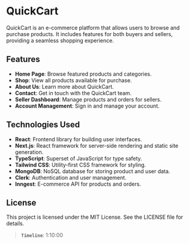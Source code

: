 # QuickCart

QuickCart is an e-commerce platform that allows users to browse and purchase products. It includes features for both buyers and sellers, providing a seamless shopping experience.

## Features

- **Home Page**: Browse featured products and categories.
- **Shop**: View all products available for purchase.
- **About Us**: Learn more about QuickCart.
- **Contact**: Get in touch with the QuickCart team.
- **Seller Dashboard**: Manage products and orders for sellers.
- **Account Management**: Sign in and manage your account.

## Technologies Used

- **React**: Frontend library for building user interfaces.
- **Next.js**: React framework for server-side rendering and static site generation.
- **TypeScript**: Superset of JavaScript for type safety.
- **Tailwind CSS**: Utility-first CSS framework for styling.
- **MongoDB**: NoSQL database for storing product and user data.
- **Clerk**: Authentication and user management.
- **Inngest**: E-commerce API for products and orders.

## License

This project is licensed under the MIT License. See the LICENSE file for details.

> **`Timeline`**: 1:10:00
